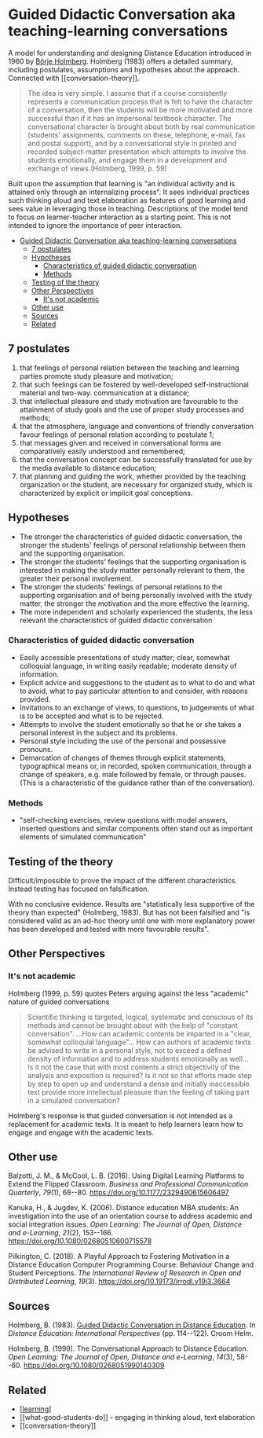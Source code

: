 # Guided Didactic Conversation aka teaching-learning conversations

A model for understanding and designing Distance Education introduced in 1960 by [Börje Holmberg](https://en.wikipedia.org/wiki/B%C3%B6rje_Holmberg). Holmberg (1983) offers a detailed summary, including postulates, assumptions and hypotheses about the approach. Connected with [[conversation-theory]]. 

> The idea is very simple. I assume that if a course consistently represents a communication process that is felt to have the character of a conversation, then the students will be more motivated and more successful than if it has an impersonal textbook character. The conversational character is brought about both by real communication (students' assignments, comments on these, telephone, e-mail, fax and postal support), and by a conversational style in printed and recorded subject-matter presentation which attempts to involve the students emotionally, and engage them in a development and exchange of views.(Holmberg, 1999, p. 59)

Built upon the assumption that learning is "an individual activity and is attained only through an internalizing process". It sees individual practices such thinking aloud and text elaboration as features of good learning and sees value in leveraging those in teaching. Descriptions of the model tend to focus on learner-teacher interaction as a starting point. This is not intended to ignore the importance of peer interaction.

- [Guided Didactic Conversation aka teaching-learning conversations](#guided-didactic-conversation-aka-teaching-learning-conversations)
  - [7 postulates](#7-postulates)
  - [Hypotheses](#hypotheses)
    - [Characteristics of guided didactic conversation](#characteristics-of-guided-didactic-conversation)
    - [Methods](#methods)
  - [Testing of the theory](#testing-of-the-theory)
  - [Other Perspectives](#other-perspectives)
    - [It's not academic](#its-not-academic)
  - [Other use](#other-use)
  - [Sources](#sources)
  - [Related](#related)

## 7 postulates

1. that feelings of personal relation between the teaching and learning parties promote study
pleasure and motivation;
2. that such feelings can be fostered by well-developed self-instructional material and two-way.
communication at a distance;
3. that intellectual pleasure and study motivation are favourable to the attainment of study goals
and the use of proper study processes and methods;
4. that the atmosphere, language and conventions of friendly conversation favour feelings of
personal relation according to postulate 1;
5. that messages given and received in conversational forms are comparatively easily
understood and remembered;
6. that the conversation concept can be successfully translated for use by the media available to
distance education;
7. that planning and guiding the work, whether provided by the teaching organization or the
student, are necessary for organized study, which is characterized by explicit or implicit goal
conceptions.

## Hypotheses

- The stronger the characteristics of guided didactic conversation, the stronger the students' feelings of personal relationship between them and the supporting organisation.
- The stronger the students' feelings that the supporting organisation is interested in making the study matter personally relevant to them, the greater their personal involvement.
- The stronger the students' feelings of personal relations to the supporting organisation and of being personally involved with the study matter, the stronger the motivation and the more effective the learning.
- The more independent and scholarly experienced the students, the less relevant the characteristics of guided didactic conversation

### Characteristics of guided didactic conversation

- Easily accessible presentations of study matter; clear, somewhat colloquial language, in writing easily readable; moderate density of information.
- Explicit advice and suggestions to the student as to what to do and what to avoid, what to pay particular attention to and consider, with reasons provided.
- Invitations to an exchange of views, to questions, to judgements of what is to be accepted and what is to be rejected.
- Attempts to involve the student emotionally so that he or she takes a personal interest in the subject and its problems.
- Personal style including the use of the personal and possessive pronouns.
- Demarcation of changes of themes through explicit statements, typographical means or, in recorded, spoken communication, through a change of speakers, e.g. male followed by female, or through pauses. (This is a characteristic of the guidance rather than of the conversation).

### Methods

- "self-checking exercises, review questions with model answers, inserted questions and similar components often stand out as important elements of simulated communication"

## Testing of the theory

Difficult/impossible to prove the impact of the different characteristics. Instead testing has focused on falsification.

With no conclusive evidence. Results are "statistically less supportive of the theory than expected" (Holmberg, 1983). But has not been falsified and "is considered valid as an ad-hoc theory until one with more explanatory power has been developed and tested with more favourable results".

## Other Perspectives

### It's not academic

Holmberg (1999, p. 59) quotes Peters arguing against the less "academic" nature of guided conversations
> Scientific thinking is targeted, logical, systematic and conscious of its methods and cannot be brought about with the help of "constant conversation". ...How can academic contents be imparted in a "clear, somewhat colloquial language"... How can authors of academic texts be advised to write in a personal style, not to exceed a defined density of information and to address students emotionally as well... Is it not the case that with most contents a strict objectivity of the analysis and exposition is required? Is it not so that efforts made step by step to open up and understand a dense and initially inaccessible text provide more intellectual pleasure than the feeling of taking part in a simulated conversation?

Holmberg's response is that guided conversation is not intended as a replacement for academic texts. It is meant to help learners learn how to engage and engage with the academic texts. 

## Other use 

Balzotti, J. M., & McCool, L. B. (2016). Using Digital Learning Platforms to Extend the Flipped Classroom. *Business and Professional Communication Quarterly*, *79*(1), 68--80\. <https://doi.org/10.1177/2329490615606497>

Kanuka, H., & Jugdev, K. (2006). Distance education MBA students: An investigation into the use of an orientation course to address academic and social integration issues. *Open Learning: The Journal of Open, Distance and e-Learning*, *21*(2), 153--166\. <https://doi.org/10.1080/02680510600715578>

Pilkington, C. (2018). A Playful Approach to Fostering Motivation in a Distance Education Computer Programming Course: Behaviour Change and Student Perceptions. *The International Review of Research in Open and Distributed Learning*, *19*(3). <https://doi.org/10.19173/irrodl.v19i3.3664>

## Sources

Holmberg, B. (1983). [Guided Didactic Conversation in Distance Education](http://www.c3l.uni-oldenburg.de/cde/support/readings/holm83.pdf). In *Distance Education: International Perspectives* (pp. 114--122). Croom Helm.

Holmberg, B. (1999). The Conversational Approach to Distance Education. *Open Learning: The Journal of Open, Distance and e-Learning*, *14*(3), 58--60\. <https://doi.org/10.1080/0268051990140309>

## Related

- [[learning]]
- [[what-good-students-do]] - engaging in thinking aloud, text elaboration
- [[conversation-theory]]



[//begin]: # "Autogenerated link references for markdown compatibility"
[learning]: learning "Learning"
[//end]: # "Autogenerated link references"